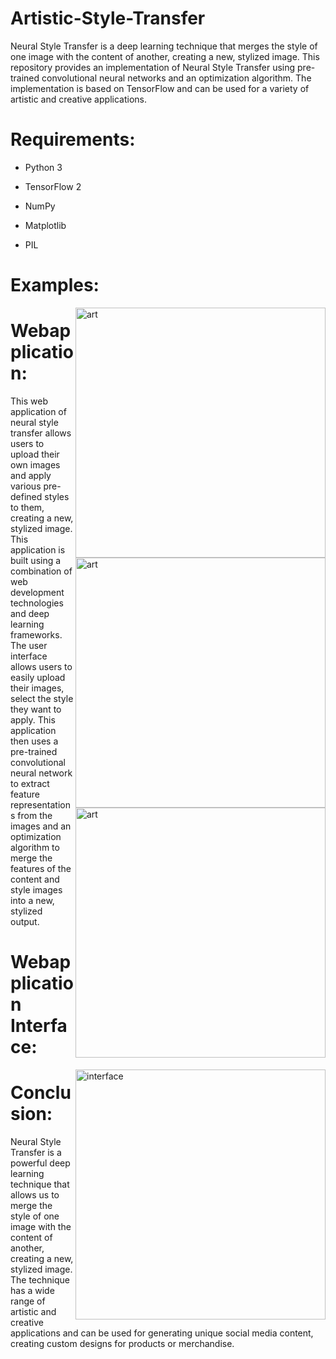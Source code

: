 # Artistic-Style-Transfer

Neural Style Transfer is a deep learning technique that merges the style of one image with the content of another, creating a new, stylized image. This repository provides an implementation of Neural Style Transfer using pre-trained convolutional neural networks and an optimization algorithm. The implementation is based on TensorFlow and can be used for a variety of artistic and creative applications.

# Requirements:

* Python 3

* TensorFlow 2

* NumPy

* Matplotlib

* PIL 

# Examples:

<img align="right" alt="art" width="400" src="https://i.ibb.co/W09ZF6S/Screenshot-1.png">

<img align="right" alt="art" width="400" src="https://i.ibb.co/BntCzdk/Screenshot-2.png">

<img align="right" alt="art" width="400" src="https://i.ibb.co/kQMq9xm/Screenshot-3.png">

# Webapplication:

This web application of neural style transfer allows users to upload their own images and apply various pre-defined styles to them, creating a new, stylized image. This application is built using a combination of web development technologies and deep learning frameworks. The user interface allows users to easily upload their images, select the style they want to apply. This application then uses a pre-trained convolutional neural network to extract feature representations from the images and an optimization algorithm to merge the features of the content and style images into a new, stylized output. 


# Webapplication Interface:
<img align="right" alt="interface" width="400" src="https://i.ibb.co/YQ9mhVJ/Screenshot-4.png">


# Conclusion:

 Neural Style Transfer is a powerful deep learning technique that allows us to merge the style of one image with the content of another, creating a new, stylized image. The technique has a wide range of artistic and creative applications and can be used for generating unique social media content,  creating custom designs for products or merchandise.
